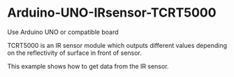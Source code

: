 # Arduino-UNO-IRsensor-TCRT5000

Use Arduino UNO or compatible board

TCRT5000 is an IR sensor module which outputs different values depending on the reflectivity of surface in front of sensor.

This example shows how to get data from the IR sensor.
